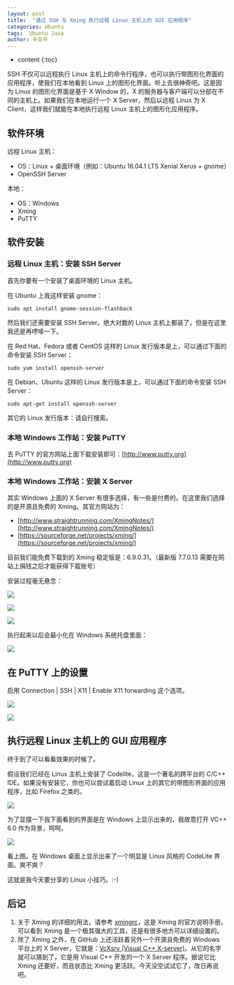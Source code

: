 ```yaml
---
layout: post
title:  "通过 SSH 与 Xming 执行远程 Linux 主机上的 GUI 应用程序"
categories: Ubuntu
tags:  Ubuntu Java
author: 辛亚平
---
```


* content
{:toc}

SSH 不仅可以远程执行 Linux 主机上的命令行程序，也可以执行带图形化界面的应用程序，使我们在本地看到 Linux 上的图形化界面。听上去很神奇吧。这是因为 Linux 的图形化界面是基于 X Window 的，X 的服务器与客户端可以分部在不同的主机上。如果我们在本地运行一个 X Server，然后以远程 Linux 为 X Client，这样我们就能在本地执行远程 Linux 主机上的图形化应用程序。




## 软件环境

远程 Linux 主机：
- OS：Linux + 桌面环境（例如：Ubuntu 16.04.1 LTS Xenial Xerus + gnome）
- OpenSSH Server

本地：
- OS：Windows
- Xming
- PuTTY

## 软件安装

### 远程 Linux 主机：安装 SSH Server

首先你要有一个安装了桌面环境的 Linux 主机。

在 Ubuntu 上我这样安装 gnome：

```
sudo apt install gnome-session-flashback
```

然后我们还需要安装 SSH Server。绝大对数的 Linux 主机上都装了，但是在这里我还是再啰嗦一下。

在 Red Hat、Fedora 或者 CentOS 这样的 Linux 发行版本是上，可以通过下面的命令安装 SSH Server：

```
sudo yum install openssh-server
```

在 Debian、Ubuntu 这样的 Linux 发行版本是上，可以通过下面的命令安装 SSH Server：

```
sudo apt-get install openssh-server
```

其它的 Linux 发行版本：请自行搜索。


### 本地 Windows 工作站：安装 PuTTY

去 PuTTY 的官方网站上面下载安装即可：[http://www.putty.org](http://www.putty.org)

### 本地 Windows 工作站：安装 X Server

其实 Windows 上面的 X Server 有很多选择，有一些是付费的。在这里我们选择的是开源且免费的 Xming。其官方网站为：
- [http://www.straightrunning.com/XmingNotes/](http://www.straightrunning.com/XmingNotes/)
- [https://sourceforge.net/projects/xming/](https://sourceforge.net/projects/xming/)

目前我们能免费下载到的 Xming 稳定版是：6.9.0.31。（最新版 7.7.0.13 需要在网站上捐钱之后才能获得下载账号）

安装过程毫无悬念：

![](/attachment/daily/2016/1228/Xming-01.png)

![](/attachment/daily/2016/1228/Xming-02.png)

![](/attachment/daily/2016/1228/Xming-03.png)

执行起来以后会最小化在 Windows 系统托盘里面：

![](/attachment/daily/2016/1228/Xming-04.png)


## 在 PuTTY 上的设置

启用 Connection \| SSH \| X11 \| Enable X11 forwarding 这个选项。

![](/attachment/daily/2016/1228/PuTTY-01.png)

![](/attachment/daily/2016/1228/PuTTY-02.png)

## 执行远程 Linux 主机上的 GUI 应用程序

终于到了可以看看效果的时候了。

假设我们已经在 Linux 主机上安装了 Codelite，这是一个著名的跨平台的 C/C++ IDE。如果没有安装它，你也可以尝试着启动 Linux 上的其它的带图形界面的应用程序，比如 Firefox 之类的。

![](/attachment/daily/2016/1228/Remote-01.png)

为了显摆一下我下面看到的界面是在 Windows 上显示出来的，我故意打开 VC++ 6.0 作为背景，呵呵。

![](/attachment/daily/2016/1228/Remote-02.png)

看上图。在 Windows 桌面上显示出来了一个明显是 Linux 风格的 CodeLite 界面。爽不爽？

这就是我今天要分享的 Linux 小技巧。:-)

## 后记

1. 关于 Xming 的详细的用法，请参考 [xmingrc](http://www.straightrunning.com/XmingNotes/xmingrc.php)，这是 Xming 的官方说明手册。可以看到 Xming 是一个极其强大的工具，还是有很多地方可以详细设置的。
2. 除了 Xming 之外，在 GitHub 上还活跃着另外一个开源且免费的 Windows 平台上的 X Server，它就是：[VcXsrv (Visual C++ X-server)](https://github.com/theqvd/vcxsrv)。从它的名字就可以猜到了，它是用 Visual C++ 开发的一个 X Server 程序。据说它比 Xming 还要好，而且状态比 Xming 更活跃。今天没空试试它了，改日再说吧。
